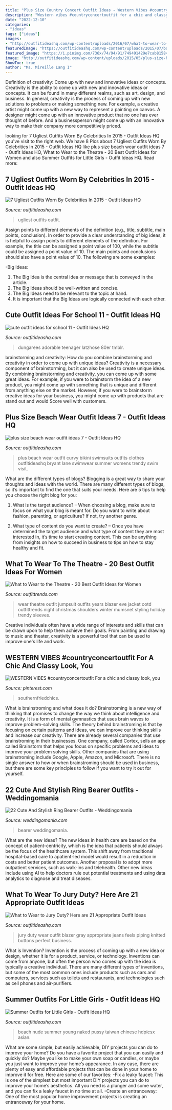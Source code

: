 ```yaml
---
title: "Plus Size Country Concert Outfit Ideas ~ Western Vibes #countryconcertoutfit For A Chic And Classy Look, You"
description: "Western vibes #countryconcertoutfit for a chic and classy look, you"
date: "2022-12-10"
categories:
- "ideas"
tags: ["ideas"]
images:
- "http://outfitideashq.com/wp-content/uploads/2016/07/what-to-wear-to-jury-duty-21.jpg"
featuredImage: "https://outfitideashq.com/wp-content/uploads/2015/07/baby-girl-outfit-ideas-for-summer-11.jpg"
featured_image: "https://i.pinimg.com/736x/74/94/91/749491429e7cab8158403ffd1903824d.jpg"
image: "http://outfitideashq.com/wp-content/uploads/2015/05/plus-size-beach-wear-outfit-ideas-7.jpg"
ShowToc: true
author: "Ms. Mireille Lang I"
---
```



Definition of creativity: Come up with new and innovative ideas or concepts.
Creativity is the ability to come up with new and innovative ideas or concepts. It can be found in many different realms, such as art, design, and business. In general, creativity is the process of coming up with new solutions to problems or making something new. For example, a creative artist might come up with a new way to represent a painting on canvas. A designer might come up with an innovative product that no one has ever thought of before. And a businessperson might come up with an innovative way to make their company more competitively priced.

	

		
looking for 7 Ugliest Outfits Worn By Celebrities In 2015 - Outfit Ideas HQ you've visit to the right web. We have 8 Pics about 7 Ugliest Outfits Worn By Celebrities In 2015 - Outfit Ideas HQ like plus size beach wear outfit ideas 7 - Outfit Ideas HQ, What to Wear to the Theatre - 20 Best Outfit Ideas for Women and also Summer Outfits for Little Girls - Outfit Ideas HQ. Read more:
		
    
## 7 Ugliest Outfits Worn By Celebrities In 2015 - Outfit Ideas HQ

<img loading=lazy src="https://c579c73930.nxcli.net/wp-content/uploads/2015/12/featured27.jpg" onerror="this.onerror=null;this.src='https://tse2.mm.bing.net/th?id=OIP.ANJB8H4OAPqSNyb9pVzcBwHaD2&amp;pid=15.1';" alt="7 Ugliest Outfits Worn By Celebrities In 2015 - Outfit Ideas HQ">

_Source: outfitideashq.com_

>ugliest outfits outfit. 

	

Assign points to different elements of the definition (e.g., title, subtitle, main points, conclusion).
In order to provide a clear understanding of big ideas, it is helpful to assign points to different elements of the definition. For example, the title can be assigned a point value of 100, while the subtitle could be assigned a point value of 10. The main points and conclusions should also have a point value of 10. 
The following are some examples: 

-Big Ideas: 
1) The Big Idea is the central idea or message that is conveyed in the article. 
2) The Big Ideas should be well-written and concise. 
3) The Big Ideas need to be relevant to the topic at hand. 
4) It is important that the Big Ideas are logically connected with each other.

    
## Cute Outfit Ideas For School 11 - Outfit Ideas HQ

<img loading=lazy src="https://outfitideashq.com/wp-content/uploads/2015/02/cute-outfit-ideas-for-school-11.jpg" onerror="this.onerror=null;this.src='https://tse2.mm.bing.net/th?id=OIP.SHDmKviaDd_zFH3WGRMyDgHaHa&amp;pid=15.1';" alt="cute outfit ideas for school 11 - Outfit Ideas HQ">

_Source: outfitideashq.com_

>dungarees adorable teenager latzhose 80er tmblr. 

	

brainstorming and creativity: How do you combine brainstorming and creativity in order to come up with unique ideas?
Creativity is a necessary component of brainstorming, but it can also be used to create unique ideas. By combining brainstorming and creativity, you can come up with some great ideas. For example, if you were to brainstorm the idea of a new product, you might come up with something that is unique and different from anything else on the market. However, if you were to brainstorm creative ideas for your business, you might come up with products that are stand out and would Score well with customers.

    
## Plus Size Beach Wear Outfit Ideas 7 - Outfit Ideas HQ

<img loading=lazy src="http://outfitideashq.com/wp-content/uploads/2015/05/plus-size-beach-wear-outfit-ideas-7.jpg" onerror="this.onerror=null;this.src='https://tse4.mm.bing.net/th?id=OIP.4Mye44g-iWbsdDqxkmxZ0gHaKI&amp;pid=15.1';" alt="plus size beach wear outfit ideas 7 - Outfit Ideas HQ">

_Source: outfitideashq.com_

>plus beach wear outfit curvy bikini swimsuits outfits clothes outfitideashq bryant lane swimwear summer womens trendy swim visit. 

	

What are the different types of blogs?
Blogging is a great way to share your thoughts and ideas with the world. There are many different types of blogs, so it’s important to find the one that suits your needs. Here are 5 tips to help you choose the right blog for you: 
1. What is the target audience? – When choosing a blog, make sure to focus on what your blog is meant for. Do you want to write about fashion, parenting, or agriculture? If not, try another genre. 

2. What type of content do you want to create? – Once you have determined the target audience and what type of content they are most interested in, it’s time to start creating content. This can be anything from insights on how to succeed in business to tips on how to stay healthy and fit. 


    
## What To Wear To The Theatre - 20 Best Outfit Ideas For Women

<img loading=lazy src="https://www.outfittrends.com/wp-content/uploads/2016/04/to3.jpg" onerror="this.onerror=null;this.src='https://tse3.mm.bing.net/th?id=OIP._sWmAdR9IBPbGzzRsP8ClAAAAA&amp;pid=15.1';" alt="What to Wear to the Theatre - 20 Best Outfit Ideas for Women">

_Source: outfittrends.com_

>wear theatre outfit jumpsuit outfits years blazer eve jacket ootd outfittrends night christmas shoulders winter mumsnet styling holiday trendy sleeves. 

	

Creative individuals often have a wide range of interests and skills that can be drawn upon to help them achieve their goals. From painting and drawing to music and theater, creativity is a powerful tool that can be used to improve one's life and work.

    
## WESTERN VIBES #countryconcertoutfit For A Chic And Classy Look, You

<img loading=lazy src="https://i.pinimg.com/736x/74/94/91/749491429e7cab8158403ffd1903824d.jpg" onerror="this.onerror=null;this.src='https://tse2.mm.bing.net/th?id=OIP.7zMVasnPGJ2kSmQmB-3MvQHaJ3&amp;pid=15.1';" alt="WESTERN VIBES #countryconcertoutfit For a chic and classy look, you">

_Source: pinterest.com_

>southernfriedchics. 

	

What is brainstroming and what does it do?
Brainstroming is a new way of thinking that promises to change the way we think about intelligence and creativity. It is a form of mental gymnastics that uses brain waves to improve problem-solving skills. The theory behind brainstroming is that by focusing on certain patterns and ideas, we can improve our thinking skills and increase our creativity.
There are already several companies that use brainstroming in their businesses. One company, called Cortex, sells an app called Brainstorm that helps you focus on specific problems and ideas to improve your problem solving skills. Other companies that are using brainstroming include Google, Apple, Amazon, and Microsoft. There is no single answer to how or when brainstroming should be used in business, but there are some key principles to follow if you want to try it out for yourself.

    
## 22 Cute And Stylish Ring Bearer Outfits - Weddingomania

<img loading=lazy src="https://i.weddingomania.com/2016/06/Security-styled-ring-bearer-outfit.jpg" onerror="this.onerror=null;this.src='https://tse3.mm.bing.net/th?id=OIP.QujIg-tfXbPIf1_RG4BtIgAAAA&amp;pid=15.1';" alt="22 Cute And Stylish Ring Bearer Outfits - Weddingomania">

_Source: weddingomania.com_

>bearer weddingomania. 

	

What are the new ideas?
The new ideas in health care are based on the concept of patient-centricity, which is the idea that patients should always be the focus of the healthcare system. This shift away from traditional hospital-based care to apatient-led model would result in a reduction in costs and better patient outcomes. Another proposal is to adopt more outpatient services, such as walk-ins and telehealth. Other new ideas include using AI to help doctors rule out potential treatments and using data analytics to diagnose and treat diseases.

    
## What To Wear To Jury Duty? Here Are 21 Appropriate Outfit Ideas

<img loading=lazy src="http://outfitideashq.com/wp-content/uploads/2016/07/what-to-wear-to-jury-duty-21.jpg" onerror="this.onerror=null;this.src='https://tse4.mm.bing.net/th?id=OIP.3NV0FDXezY72C6Ced41vZwHaLH&amp;pid=15.1';" alt="What to Wear to Jury Duty? Here are 21 Appropriate Outfit Ideas">

_Source: outfitideashq.com_

>jury duty wear outfit blazer gray appropriate jeans feels piping knitted buttons perfect business. 

	

What is Invention?
Invention is the process of coming up with a new idea or design, whether it is for a product, service, or technology. Inventions can come from anyone, but often the person who comes up with the idea is typically a creative individual. There are many different types of inventions, but some of the most common ones include products such as cars and computers, services such as toilets and restaurants, and technologies such as cell phones and air-purifiers.

    
## Summer Outfits For Little Girls - Outfit Ideas HQ

<img loading=lazy src="https://outfitideashq.com/wp-content/uploads/2015/07/baby-girl-outfit-ideas-for-summer-11.jpg" onerror="this.onerror=null;this.src='https://tse1.mm.bing.net/th?id=OIP.JJFoSB2rHC4n64TfWyELQAHaE8&amp;pid=15.1';" alt="Summer Outfits for Little Girls - Outfit Ideas HQ">

_Source: outfitideashq.com_

>beach nude summer young naked pussy taiwan chinese hdpicsx asian. 

	

What are some simple, but easily achievable, DIY projects you can do to improve your home?
Do you have a favorite project that you can easily and quickly do? Maybe you like to make your own soap or candles, or maybe you just want to improve your home’s appearance. In any case, there are plenty of easy and affordable projects that can be done in your home to improve it for free. Here are some of our favorites: 
-Fix a leaky faucet: This is one of the simplest but most important DIY projects you can do to improve your home’s aesthetics. All you need is a plunger and some water, and you can fix a leaky faucet in no time at all. 
-Create an entranceway: One of the most popular home improvement projects is creating an entranceway for your home.

